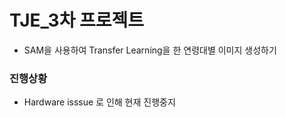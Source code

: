 # TJE_3차 프로젝트
- SAM을 사용하여 Transfer Learning을 한 연령대별 이미지 생성하기 
### 진행상황
- Hardware isssue 로 인해 현재 진행중지
